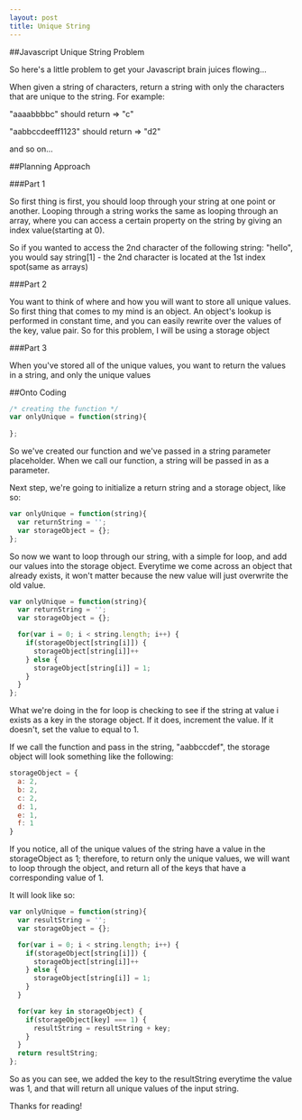 ```yaml
---
layout: post
title: Unique String
---
```


##Javascript Unique String Problem

So here's a little problem to get your Javascript brain juices flowing...


When given a string of characters, return a string with only the characters that are unique to the string. For example:

"aaaabbbbc" should return => "c"

"aabbccdeeff1123" should return => "d2"

and so on...

##Planning Approach

###Part 1

So first thing is first, you should loop through your string at one point or another. Looping through a string works the same as looping through an array, where you can access a certain property on the string by giving an index value(starting at 0). 

So if you wanted to access the 2nd character of the following string: "hello", you would say string[1] - the 2nd character is located at the 1st index spot(same as arrays)

###Part 2

You want to think of where and how you will want to store all unique values. So first thing that comes to my mind is an object. An object's lookup is performed in constant time, and you can easily rewrite over the values of the key, value pair. So for this problem, I will be using a storage object

###Part 3

When you've stored all of the unique values, you want to return the values in a string, and only the unique values


##Onto Coding

```javascript
/* creating the function */
var onlyUnique = function(string){
  
};
```
So we've created our function and we've passed in a string parameter placeholder. When we call our function, a string will be passed in as a parameter. 

Next step, we're going to initialize a return string and a storage object, like so:


```javascript
var onlyUnique = function(string){
  var returnString = '';
  var storageObject = {};
};
```
So now we want to loop through our string, with a simple for loop, and add our values into the storage object. Everytime we come across an object that already exists, it won't matter because the new value will just overwrite the old value. 

```javascript
var onlyUnique = function(string){
  var returnString = '';
  var storageObject = {};

  for(var i = 0; i < string.length; i++) {
    if(storageObject[string[i]]) {
      storageObject[string[i]]++
    } else {
      storageObject[string[i]] = 1; 
    }
  }
};
```

What we're doing in the for loop is checking to see if the string at value i exists as a key in the storage object. If it does, increment the value. If it doesn't, set the value to equal to 1. 


If we call the function and pass in the string, "aabbccdef", the storage object will look something like the following:

```javascript
storageObject = {
  a: 2,
  b: 2,
  c: 2,
  d: 1,
  e: 1,
  f: 1
}
```

If you notice, all of the unique values of the string have a value in the storageObject as 1; therefore, to return only the unique values, we will want to loop through the object, and return all of the keys that have a corresponding value of 1. 

It will look like so:

```javascript
var onlyUnique = function(string){
  var resultString = '';
  var storageObject = {};

  for(var i = 0; i < string.length; i++) {
    if(storageObject[string[i]]) {
      storageObject[string[i]]++
    } else {
      storageObject[string[i]] = 1; 
    }
  }

  for(var key in storageObject) {
    if(storageObject[key] === 1) {
      resultString = resultString + key;
    }
  } 
  return resultString;
};
```
So as you can see, we added the key to the resultString everytime the value was 1, and that will return all unique values of the input string.



Thanks for reading!




